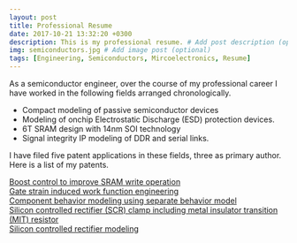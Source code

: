 ```yaml
---
layout: post
title: Professional Resume
date: 2017-10-21 13:32:20 +0300
description: This is my professional resume. # Add post description (optional)
img: semiconductors.jpg # Add image post (optional)
tags: [Engineering, Semiconductors, Mircoelectronics, Resume]
---
```


<span class="firstcharacter">A</span>s a semiconductor engineer, over the course of my professional career I have worked in the following fields arranged chronologically. 
* Compact modeling of passive semiconductor devices
* Modeling of onchip Electrostatic Discharge (ESD) protection devices.
* 6T SRAM design with 14nm SOI technology
* Signal integrity IP modeling of DDR and serial links. 

I have filed five patent applications in these fields, three as primary author. Here is a list of my patents. 


[Boost control to improve SRAM write operation](https://patents.justia.com/patent/9548104) <br />
[Gate strain induced work function engineering](https://patents.justia.com/patent/9105498) <br />
[Component behavior modeling using separate behavior model](https://patents.justia.com/patent/8954306) <br />
[Silicon controlled rectifier (SCR) clamp including metal insulator transition (MIT) resistor ](https://patents.justia.com/patent/8929039) <br />
[Silicon controlled rectifier modeling](https://patents.justia.com/patent/8489378) <br />

